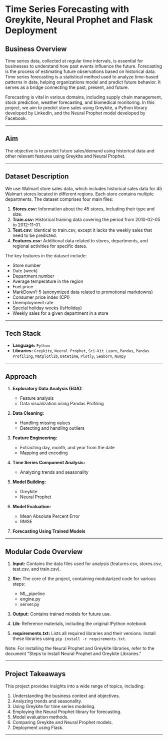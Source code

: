 # Time Series Forecasting with Greykite, Neural Prophet and Flask Deployment

## Business Overview

Time series data, collected at regular time intervals, is essential for businesses to understand how past events influence the future. Forecasting is the process of estimating future observations based on historical data. Time series forecasting is a statistical method used to analyze time-based patterns in data, helping organizations model and predict future behavior. It serves as a bridge connecting the past, present, and future.

Forecasting is vital in various domains, including supply chain management, stock prediction, weather forecasting, and biomedical monitoring. In this project, we aim to predict store sales using Greykite, a Python library developed by LinkedIn, and the Neural Prophet model developed by Facebook.

---

## Aim

The objective is to predict future sales/demand using historical data and other relevant features using Greykite and Neural Prophet.

---

## Dataset Description

We use Walmart store sales data, which includes historical sales data for 45 Walmart stores located in different regions. Each store contains multiple departments. The dataset comprises four main files:

1. **Stores.csv:** Information about the 45 stores, including their type and size.
2. **Train.csv:** Historical training data covering the period from 2010-02-05 to 2012-11-01.
3. **Test.csv:** Identical to train.csv, except it lacks the weekly sales that need to be predicted.
4. **Features.csv:** Additional data related to stores, departments, and regional activities for specific dates.

The key features in the dataset include:
- Store number
- Date (week)
- Department number
- Average temperature in the region
- Fuel price
- MarkDown1-5 (anonymized data related to promotional markdowns)
- Consumer price index (CPI)
- Unemployment rate
- Special holiday weeks (IsHoliday)
- Weekly sales for a given department in a store

---

## Tech Stack

- **Language:** `Python`
- **Libraries:** `Greykite`, `Neural Prophet`, `Sci-kit Learn`, `Pandas`, `Pandas Profiling`, `Matplotlib`, `Datetime`, `Plotly`, `Seaborn`, `Numpy`

---

## Approach

1. **Exploratory Data Analysis (EDA):**
   - Feature analysis
   - Data visualization using Pandas Profiling

2. **Data Cleaning:**
   - Handling missing values
   - Detecting and handling outliers

3. **Feature Engineering:**
   - Extracting day, month, and year from the date
   - Mapping and encoding

4. **Time Series Component Analysis:**
   - Analyzing trends and seasonality

5. **Model Building:**
   - Greykite
   - Neural Prophet

6. **Model Evaluation:**
   - Mean Absolute Percent Error
   - RMSE

7. **Forecasting Using Trained Models**

---

## Modular Code Overview

1. **Input:** Contains the data files used for analysis (features.csv, stores.csv, test.csv, and train.csv).

2. **Src:** The core of the project, containing modularized code for various steps:
   - ML_pipeline
   - engine.py
   - server.py

3. **Output:** Contains trained models for future use.

4. **Lib:** Reference materials, including the original IPython notebook

5. **requirements.txt:** Lists all required libraries and their versions. Install these libraries using `pip install -r requirements.txt`.

Note: For installing the Neural Prophet and Greykite libraries, refer to the document "Steps to Install Neural Prophet and Greykite Libraries."

---

## Project Takeaways

This project provides insights into a wide range of topics, including:

1. Understanding the business context and objectives.
2. Analyzing trends and seasonality.
3. Using Greykite for time series modeling.
4. Employing the Neural Prophet library for forecasting.
5. Model evaluation methods.
6. Comparing Greykite and Neural Prophet models.
7. Deployment using Flask.

---